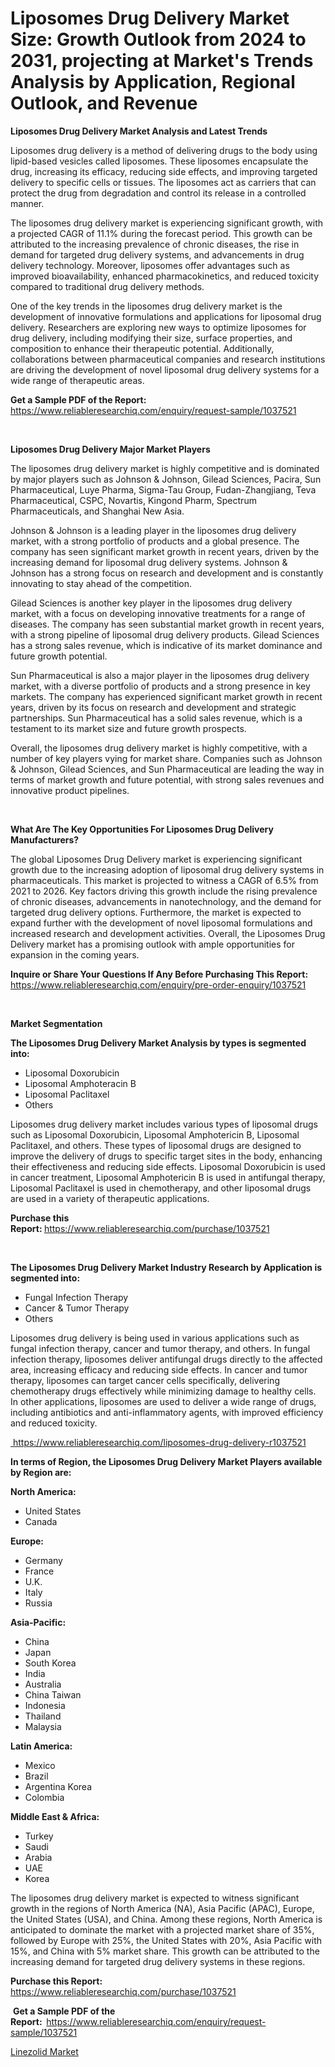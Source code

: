 <p><h1>Liposomes Drug Delivery Market Size: Growth Outlook from 2024 to 2031, projecting at Market's Trends Analysis by Application, Regional Outlook, and Revenue</h1></p><p><strong>Liposomes Drug Delivery Market Analysis and Latest Trends</strong></p>
<p><p>Liposomes drug delivery is a method of delivering drugs to the body using lipid-based vesicles called liposomes. These liposomes encapsulate the drug, increasing its efficacy, reducing side effects, and improving targeted delivery to specific cells or tissues. The liposomes act as carriers that can protect the drug from degradation and control its release in a controlled manner.</p><p>The liposomes drug delivery market is experiencing significant growth, with a projected CAGR of 11.1% during the forecast period. This growth can be attributed to the increasing prevalence of chronic diseases, the rise in demand for targeted drug delivery systems, and advancements in drug delivery technology. Moreover, liposomes offer advantages such as improved bioavailability, enhanced pharmacokinetics, and reduced toxicity compared to traditional drug delivery methods.</p><p>One of the key trends in the liposomes drug delivery market is the development of innovative formulations and applications for liposomal drug delivery. Researchers are exploring new ways to optimize liposomes for drug delivery, including modifying their size, surface properties, and composition to enhance their therapeutic potential. Additionally, collaborations between pharmaceutical companies and research institutions are driving the development of novel liposomal drug delivery systems for a wide range of therapeutic areas.</p></p>
<p><strong>Get a Sample PDF of the Report:&nbsp;</strong> <a href="https://www.reliableresearchiq.com/enquiry/request-sample/1037521">https://www.reliableresearchiq.com/enquiry/request-sample/1037521</a></p>
<p>&nbsp;</p>
<p><strong>Liposomes Drug Delivery Major Market Players</strong></p>
<p><p>The liposomes drug delivery market is highly competitive and is dominated by major players such as Johnson & Johnson, Gilead Sciences, Pacira, Sun Pharmaceutical, Luye Pharma, Sigma-Tau Group, Fudan-Zhangjiang, Teva Pharmaceutical, CSPC, Novartis, Kingond Pharm, Spectrum Pharmaceuticals, and Shanghai New Asia.</p><p>Johnson & Johnson is a leading player in the liposomes drug delivery market, with a strong portfolio of products and a global presence. The company has seen significant market growth in recent years, driven by the increasing demand for liposomal drug delivery systems. Johnson & Johnson has a strong focus on research and development and is constantly innovating to stay ahead of the competition.</p><p>Gilead Sciences is another key player in the liposomes drug delivery market, with a focus on developing innovative treatments for a range of diseases. The company has seen substantial market growth in recent years, with a strong pipeline of liposomal drug delivery products. Gilead Sciences has a strong sales revenue, which is indicative of its market dominance and future growth potential.</p><p>Sun Pharmaceutical is also a major player in the liposomes drug delivery market, with a diverse portfolio of products and a strong presence in key markets. The company has experienced significant market growth in recent years, driven by its focus on research and development and strategic partnerships. Sun Pharmaceutical has a solid sales revenue, which is a testament to its market size and future growth prospects.</p><p>Overall, the liposomes drug delivery market is highly competitive, with a number of key players vying for market share. Companies such as Johnson & Johnson, Gilead Sciences, and Sun Pharmaceutical are leading the way in terms of market growth and future potential, with strong sales revenues and innovative product pipelines.</p></p>
<p>&nbsp;</p>
<p><strong>What Are The Key Opportunities For Liposomes Drug Delivery Manufacturers?</strong></p>
<p><p>The global Liposomes Drug Delivery market is experiencing significant growth due to the increasing adoption of liposomal drug delivery systems in pharmaceuticals. This market is projected to witness a CAGR of 6.5% from 2021 to 2026. Key factors driving this growth include the rising prevalence of chronic diseases, advancements in nanotechnology, and the demand for targeted drug delivery options. Furthermore, the market is expected to expand further with the development of novel liposomal formulations and increased research and development activities. Overall, the Liposomes Drug Delivery market has a promising outlook with ample opportunities for expansion in the coming years.</p></p>
<p><strong>Inquire or Share Your Questions If Any Before Purchasing This Report:</strong> <a href="https://www.reliableresearchiq.com/enquiry/pre-order-enquiry/1037521">https://www.reliableresearchiq.com/enquiry/pre-order-enquiry/1037521</a></p>
<p>&nbsp;</p>
<p><strong>Market Segmentation</strong></p>
<p><strong>The Liposomes Drug Delivery Market Analysis by types is segmented into:</strong></p>
<p><ul><li>Liposomal Doxorubicin</li><li>Liposomal Amphoteracin B</li><li>Liposomal Paclitaxel</li><li>Others</li></ul></p>
<p><p>Liposomes drug delivery market includes various types of liposomal drugs such as Liposomal Doxorubicin, Liposomal Amphotericin B, Liposomal Paclitaxel, and others. These types of liposomal drugs are designed to improve the delivery of drugs to specific target sites in the body, enhancing their effectiveness and reducing side effects. Liposomal Doxorubicin is used in cancer treatment, Liposomal Amphotericin B is used in antifungal therapy, Liposomal Paclitaxel is used in chemotherapy, and other liposomal drugs are used in a variety of therapeutic applications.</p></p>
<p><strong>Purchase this Report:&nbsp;</strong><a href="https://www.reliableresearchiq.com/purchase/1037521">https://www.reliableresearchiq.com/purchase/1037521</a></p>
<p>&nbsp;</p>
<p><strong>The Liposomes Drug Delivery Market Industry Research by Application is segmented into:</strong></p>
<p><ul><li>Fungal Infection Therapy</li><li>Cancer & Tumor Therapy</li><li>Others</li></ul></p>
<p><p>Liposomes drug delivery is being used in various applications such as fungal infection therapy, cancer and tumor therapy, and others. In fungal infection therapy, liposomes deliver antifungal drugs directly to the affected area, increasing efficacy and reducing side effects. In cancer and tumor therapy, liposomes can target cancer cells specifically, delivering chemotherapy drugs effectively while minimizing damage to healthy cells. In other applications, liposomes are used to deliver a wide range of drugs, including antibiotics and anti-inflammatory agents, with improved efficiency and reduced toxicity.</p></p>
<p><a href="https://www.reliableresearchiq.com/liposomes-drug-delivery-r1037521">&nbsp;https://www.reliableresearchiq.com/liposomes-drug-delivery-r1037521</a></p>
<p><strong>In terms of Region, the Liposomes Drug Delivery Market Players available by Region are:</strong></p>
<p>
    <p> <strong> North America: </strong>
        <ul>
            <li>United States</li>
            <li>Canada</li>
        </ul>
        </p> 
    <p> <strong> Europe: </strong>
        <ul>
            <li>Germany</li>
            <li>France</li>
            <li>U.K.</li>
            <li>Italy</li>
            <li>Russia</li>
        </ul>
        </p> 
    <p> <strong> Asia-Pacific: </strong>
        <ul>
            <li>China</li>
            <li>Japan</li>
            <li>South Korea</li>
            <li>India</li>
            <li>Australia</li>
            <li>China Taiwan</li>
            <li>Indonesia</li>
            <li>Thailand</li>
            <li>Malaysia</li>
        </ul>
        </p> 
    <p> <strong> Latin America: </strong>
        <ul>
            <li>Mexico</li>
            <li>Brazil</li>
            <li>Argentina Korea</li>
            <li>Colombia</li>
        </ul>
        </p> 
    <p> <strong> Middle East & Africa: </strong>
        <ul>
            <li>Turkey</li>
            <li>Saudi</li>
            <li>Arabia</li>
            <li>UAE</li>
            <li>Korea</li>
        </ul>
    </p>
    </p>
<p><p>The liposomes drug delivery market is expected to witness significant growth in the regions of North America (NA), Asia Pacific (APAC), Europe, the United States (USA), and China. Among these regions, North America is anticipated to dominate the market with a projected market share of 35%, followed by Europe with 25%, the United States with 20%, Asia Pacific with 15%, and China with 5% market share. This growth can be attributed to the increasing demand for targeted drug delivery systems in these regions.</p></p>
<p><strong>Purchase this Report: </strong><a href="https://www.reliableresearchiq.com/purchase/1037521">https://www.reliableresearchiq.com/purchase/1037521</a></p>
<p>&nbsp;<strong>Get a Sample PDF of the Report:&nbsp;&nbsp;</strong><a href="https://www.reliableresearchiq.com/enquiry/request-sample/1037521">https://www.reliableresearchiq.com/enquiry/request-sample/1037521</a></p>
<p><strong></strong></p>
<p><p><a href="https://github.com/nairnboy/Market-Research-Report-List-1/blob/main/linezolid-market.md">Linezolid Market</a></p></p>